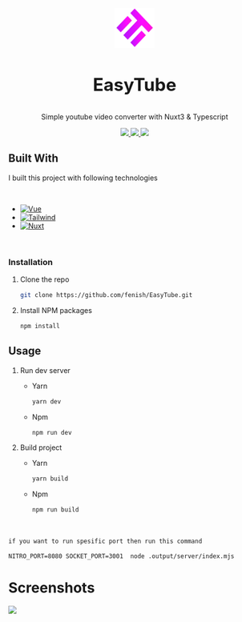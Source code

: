 <br />
<div align="center">
    <img src="assets/img/logo.png" alt="Logo" width="80" height="80">
  <h3 align="center" style="font-size:35px">EasyTube</h3>

  <p align="center">
    Simple youtube video converter with Nuxt3 & Typescript
    <br />
  </p>

  <div align="center">
    <a href="https://github.com/fenish/EasyTube/graphs/contributors">
        <img src="https://img.shields.io/github/contributors/fenish/EasyTube?color=04b46c&logo=github&style=for-the-badge"/>
    </a>
    <a href="https://github.com/Fenish/EasyTube/stargazers">
        <img src="https://img.shields.io/github/stars/fenish/EasyTube?color=04b46c&style=for-the-badge"/>
    </a>
    <a href="https://www.codefactor.io/repository/github/fenish/easytube/overview/master">
        <img src="https://www.codefactor.io/repository/github/fenish/easytube/badge/master?style=for-the-badge"/>
    </a>
  </div>
</div>

## Built With

I built this project with following technologies

<br>

- [![Vue][Vue]][Vue-url]
- [![Tailwind][Tailwind]][Tailwind-url]
- [![Nuxt][Nuxt]][Nuxt-url]

<br>

### Installation

1. Clone the repo
   ```sh
   git clone https://github.com/fenish/EasyTube.git
   ```
2. Install NPM packages
   ```sh
   npm install
   ```

## Usage

1. Run dev server

   - Yarn
     ```sh
     yarn dev
     ```
   - Npm
     ```sh
     npm run dev
     ```

2. Build project

   - Yarn
     ```sh
     yarn build
     ```
   - Npm
     ```sh
     npm run build
     ```

<br>

`if you want to run spesific port then run this command`

```
NITRO_PORT=8080 SOCKET_PORT=3001  node .output/server/index.mjs
```

# Screenshots

![](https://i.imgur.com/6ePjJrp.png)

[Vue]: https://img.shields.io/badge/Vue-35495E?style=for-the-badge&logo=vuedotjs&logoColor=4FC08D
[Vue-url]: https://vuejs.org/
[Tailwind]: https://img.shields.io/badge/Tailwind-35495E?style=for-the-badge&logo=tailwindcss&logoColor=aqua
[Tailwind-url]: https://tailwindcss.com/
[Nuxt]: https://img.shields.io/badge/Nuxt3-35495E?style=for-the-badge&logo=nuxtdotjs&logoColor=4FC08D
[Nuxt-url]: https://nuxt.com/
